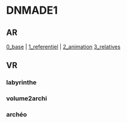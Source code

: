 # DNMADE1

## AR
[0_base](https://eminet666.github.io/ensaama/2021/dnmade1/AR/0_base.html) |
[1_referentiel](https://eminet666.github.io/ensaama/2021/dnmade1/AR/1_referentiel.html) |
[2_animation](https://eminet666.github.io/ensaama/2021/dnmade1/AR/2_animation.html)
[3_relatives](https://eminet666.github.io/ensaama/2021/dnmade1/AR/3_relatives.html)

## VR
### labyrinthe
### volume2archi

### archéo
